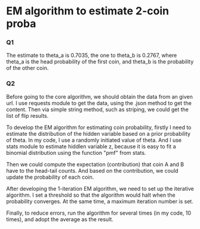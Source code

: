 # EM algorithm to estimate 2-coin proba



### Q1

The estimate to theta_a is 0.7035, the one to theta_b is 0.2767, where theta_a is the head probability of the first coin, and theta_b is the probability of the other coin.



### Q2

Before going to the core algorithm, we should obtain the data from an given url. I use requests module to get the data, using the .json method to get the content. Then via simple string method, such as striping, we could get the list of flip results.



To develop the EM algorithm for estimating coin probability, firstly I need to estimate the distribution of the hidden variable based on a prior probability of theta. In my code, I use a randomly initiated value of theta. And I use stats module to estimate hiddlen variable z, because it is easy to fit a binomial distribution using the function "pmf" from stats.



Then we could compute the expectation (contribution) that coin A and B have to the head-tail counts.  And based on the contribution, we could update the probability of each coin.



After developing the 1-iteration EM algorithm, we need to set up the iterative algorithm. I set a threshold so that the algorithm would halt when the probability converges. At the same time, a maximum iteration number is set.



Finally, to reduce errors, run the algorithm for several times (in my code, 10 times), and adopt the average as the result.

